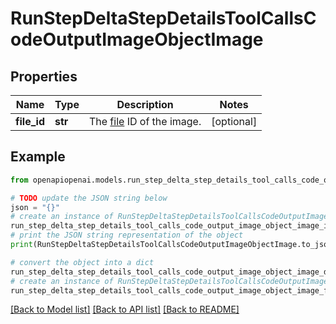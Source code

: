 # RunStepDeltaStepDetailsToolCallsCodeOutputImageObjectImage


## Properties

Name | Type | Description | Notes
------------ | ------------- | ------------- | -------------
**file_id** | **str** | The [file](/docs/api-reference/files) ID of the image. | [optional] 

## Example

```python
from openapiopenai.models.run_step_delta_step_details_tool_calls_code_output_image_object_image import RunStepDeltaStepDetailsToolCallsCodeOutputImageObjectImage

# TODO update the JSON string below
json = "{}"
# create an instance of RunStepDeltaStepDetailsToolCallsCodeOutputImageObjectImage from a JSON string
run_step_delta_step_details_tool_calls_code_output_image_object_image_instance = RunStepDeltaStepDetailsToolCallsCodeOutputImageObjectImage.from_json(json)
# print the JSON string representation of the object
print(RunStepDeltaStepDetailsToolCallsCodeOutputImageObjectImage.to_json())

# convert the object into a dict
run_step_delta_step_details_tool_calls_code_output_image_object_image_dict = run_step_delta_step_details_tool_calls_code_output_image_object_image_instance.to_dict()
# create an instance of RunStepDeltaStepDetailsToolCallsCodeOutputImageObjectImage from a dict
run_step_delta_step_details_tool_calls_code_output_image_object_image_from_dict = RunStepDeltaStepDetailsToolCallsCodeOutputImageObjectImage.from_dict(run_step_delta_step_details_tool_calls_code_output_image_object_image_dict)
```
[[Back to Model list]](../README.md#documentation-for-models) [[Back to API list]](../README.md#documentation-for-api-endpoints) [[Back to README]](../README.md)


